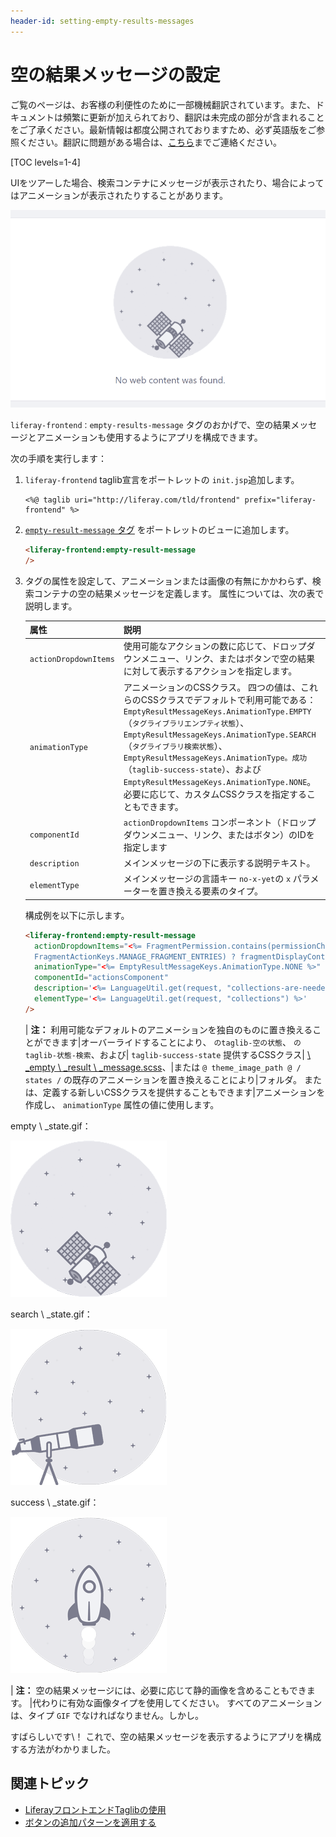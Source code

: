 ```yaml
---
header-id: setting-empty-results-messages
---
```


# 空の結果メッセージの設定

<p class="alert alert-info"><span class="wysiwyg-color-blue120">ご覧のページは、お客様の利便性のために一部機械翻訳されています。また、ドキュメントは頻繁に更新が加えられており、翻訳は未完成の部分が含まれることをご了承ください。最新情報は都度公開されておりますため、必ず英語版をご参照ください。翻訳に問題がある場合は、<a href="mailto:support-content-jp@liferay.com">こちら</a>までご連絡ください。</span></p>

[TOC levels=1-4]

UIをツアーした場合、検索コンテナにメッセージが表示されたり、場合によってはアニメーションが表示されたりすることがあります。

![図1：これは、Webコンテンツポートレットの空の結果アニメーションからの静止フレームです。](../../../images/no-web-content-found.png)

`liferay-frontend：empty-results-message` タグのおかげで、空の結果メッセージとアニメーションも使用するようにアプリを構成できます。

次の手順を実行します：

1.  `liferay-frontend` taglib宣言をポートレットの `init.jsp`追加します。

    ``` markup
    <%@ taglib uri="http://liferay.com/tld/frontend" prefix="liferay-frontend" %>
    ```

2.  [`empty-result-message` タグ](@app-ref@/frontend-taglib/latest/taglibdocs/liferay-frontend/empty-result-message.html) をポートレットのビューに追加します。

    ``` html
    <liferay-frontend:empty-result-message
    />
    ```

3.  タグの属性を設定して、アニメーションまたは画像の有無にかかわらず、検索コンテナの空の結果メッセージを定義します。 属性については、次の表で説明します。

    | 属性                    | 説明                                                                                                                                                                                                                                                                                                                                 |
    | --------------------- | ---------------------------------------------------------------------------------------------------------------------------------------------------------------------------------------------------------------------------------------------------------------------------------------------------------------------------------- |
    | `actionDropdownItems` | 使用可能なアクションの数に応じて、ドロップダウンメニュー、リンク、またはボタンで空の結果に対して表示するアクションを指定します。                                                                                                                                                                                                                                                                   |
    | `animationType`       | アニメーションのCSSクラス。 四つの値は、これらのCSSクラスでデフォルトで利用可能である： `EmptyResultMessageKeys.AnimationType.EMPTY` （`タグライブラリエンプティ状態`）、 `EmptyResultMessageKeys.AnimationType.SEARCH` （`タグライブラリ検索状態`）、 `EmptyResultMessageKeys.AnimationType。成功` （`taglib-success-state`）、および `EmptyResultMessageKeys.AnimationType.NONE`。 必要に応じて、カスタムCSSクラスを指定することもできます。 |
    | `componentId`         | `actionDropdownItems` コンポーネント（ドロップダウンメニュー、リンク、またはボタン）のIDを指定します                                                                                                                                                                                                                                                                     |
    | `description`         | メインメッセージの下に表示する説明テキスト。                                                                                                                                                                                                                                                                                                             |
    | `elementType`         | メインメッセージの言語キー `no-x-yet`の `x` パラメーターを置き換える要素のタイプ。                                                                                                                                                                                                                                                                                  |


    構成例を以下に示します。

    ``` html
    <liferay-frontend:empty-result-message
      actionDropdownItems="<%= FragmentPermission.contains(permissionChecker, scopeGroupId, 
      FragmentActionKeys.MANAGE_FRAGMENT_ENTRIES) ? fragmentDisplayContext.getActionDropdownItems() : null %>"
      animationType="<%= EmptyResultMessageKeys.AnimationType.NONE %>"
      componentId="actionsComponent"
      description='<%= LanguageUtil.get(request, "collections-are-needed-to-create-fragments") %>'
      elementType='<%= LanguageUtil.get(request, "collections") %>'
    />
    ```

    | **注：** 利用可能なデフォルトのアニメーションを独自のものに置き換えることができます|オーバーライドすることにより、 `のtaglib-空の状態`、 `のtaglib-状態-検索`、および| `taglib-success-state` 提供するCSSクラス| [\ _empty \ _result \ _message.scss](https://github.com/liferay/liferay-portal/blob/7.1.x/modules/apps/frontend-css/frontend-css-web/src/main/resources/META-INF/resources/taglib/_empty_result_message.scss)、|または `@ theme_image_path @ / states /` の既存のアニメーションを置き換えることにより|フォルダ。 または、定義する新しいCSSクラスを提供することもできます|アニメーションを作成し、 `animationType` 属性の値に使用します。

empty \ _state.gif：

![図2：空の状態のアニメーションを使用して、検索するエントリがないことを示します。](../../../images/empty_state.gif)

search \ _state.gif：

![図3：検索状態アニメーションを使用して、検索結果が見つからなかったことを示します。](../../../images/search_state.gif)

success \ _state.gif：

![図4：成功状態のアニメーションを使用して、検索結果が見つかったことを示します。](../../../images/success_state.gif)

| **注：** 空の結果メッセージには、必要に応じて静的画像を含めることもできます。 |代わりに有効な画像タイプを使用してください。 すべてのアニメーションは、タイプ `GIF` でなければなりません。しかし。

すばらしいです\！ これで、空の結果メッセージを表示するようにアプリを構成する方法がわかりました。

## 関連トピック

  - [LiferayフロントエンドTaglibの使用](/docs/7-1/tutorials/-/knowledge_base/t/using-liferay-frontend-taglibs-in-your-portlet)
  - [ボタンの追加パターンを適用する](/docs/7-1/tutorials/-/knowledge_base/t/applying-the-add-button-pattern)
